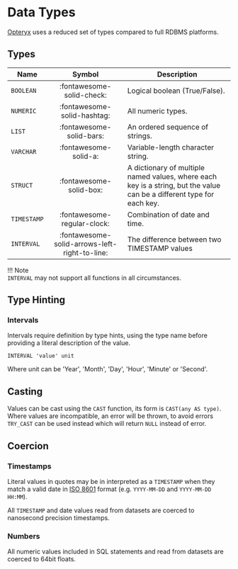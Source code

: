 # Data Types

[Opteryx](https://github.com/mabel-dev/opteryx) uses a reduced set of types compared to full RDBMS platforms.

## Types

Name        | Symbol                       | Description
----------- | :--------------------------: | --------------
`BOOLEAN`   | :fontawesome-solid-check:    | Logical boolean (True/False).
`NUMERIC`   | :fontawesome-solid-hashtag:  | All numeric types.
`LIST`      | :fontawesome-solid-bars:     | An ordered sequence of strings.
`VARCHAR`   | :fontawesome-solid-a:        | Variable-length character string.
`STRUCT`    | :fontawesome-solid-box:      | A dictionary of multiple named values, where each key is a string, but the value can be a different type for each key.
`TIMESTAMP` | :fontawesome-regular-clock:  | Combination of date and time.
`INTERVAL`  | :fontawesome-solid-arrows-left-right-to-line: | The difference between two TIMESTAMP values

!!! Note  
    `INTERVAL` may not support all functions in all circumstances.  

## Type Hinting

### Intervals

Intervals require definition by type hints, using the type name before providing a literal description of the value.

~~~
INTERVAL 'value' unit
~~~

Where unit can be 'Year', 'Month', 'Day', 'Hour', 'Minute' or 'Second'.

## Casting

Values can be cast using the `CAST` function, its form is `CAST(any AS type)`. Where values are incompatible, an error will be thrown, to avoid errors `TRY_CAST` can be used instead which will return `NULL` instead of error.

## Coercion

### Timestamps

Literal values in quotes may be in interpreted as a `TIMESTAMP` when they match a valid date in [ISO 8601](https://www.iso.org/iso-8601-date-and-time-format.html)  format (e.g. `YYYY-MM-DD` and `YYYY-MM-DD HH:MM`).

All `TIMESTAMP` and date values read from datasets are coerced to nanosecond precision timestamps.

### Numbers

All numeric values included in SQL statements and read from datasets are coerced to 64bit floats.
